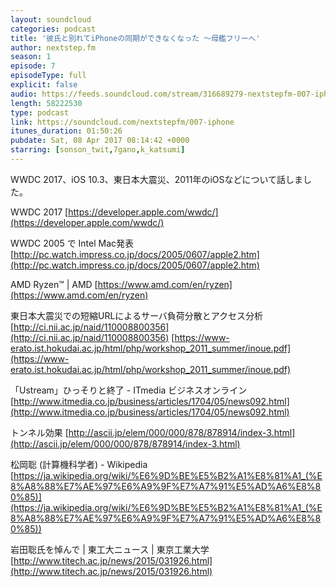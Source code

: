 ```yaml
---
layout: soundcloud
categories: podcast
title: '彼氏と別れてiPhoneの同期ができなくなった 〜母艦フリーへ'
author: nextstep.fm
season: 1
episode: 7
episodeType: full
explicit: false
audio: https://feeds.soundcloud.com/stream/316689279-nextstepfm-007-iphone.m4a
length: 58222530
type: podcast
link: https://soundcloud.com/nextstepfm/007-iphone
itunes_duration: 01:50:26
pubdate: Sat, 08 Apr 2017 08:14:42 +0000
starring: [sonson_twit,7gano,k_katsumi]
---
```


WWDC 2017、iOS 10.3、東日本大震災、2011年のiOSなどについて話しました。

WWDC 2017
[https://developer.apple.com/wwdc/](https://developer.apple.com/wwdc/)

WWDC 2005 で Intel Mac発表
[http://pc.watch.impress.co.jp/docs/2005/0607/apple2.htm](http://pc.watch.impress.co.jp/docs/2005/0607/apple2.htm)

AMD Ryzen™ | AMD
[https://www.amd.com/en/ryzen](https://www.amd.com/en/ryzen)

東日本大震災での短縮URLによるサーバ負荷分散とアクセス分析
[http://ci.nii.ac.jp/naid/110008800356](http://ci.nii.ac.jp/naid/110008800356)
[https://www-erato.ist.hokudai.ac.jp/html/php/workshop_2011_summer/inoue.pdf](https://www-erato.ist.hokudai.ac.jp/html/php/workshop_2011_summer/inoue.pdf)

「Ustream」ひっそりと終了 - ITmedia ビジネスオンライン
[http://www.itmedia.co.jp/business/articles/1704/05/news092.html](http://www.itmedia.co.jp/business/articles/1704/05/news092.html)

トンネル効果
[http://ascii.jp/elem/000/000/878/878914/index-3.html](http://ascii.jp/elem/000/000/878/878914/index-3.html)

松岡聡 (計算機科学者) - Wikipedia
[https://ja.wikipedia.org/wiki/%E6%9D%BE%E5%B2%A1%E8%81%A1_(%E8%A8%88%E7%AE%97%E6%A9%9F%E7%A7%91%E5%AD%A6%E8%80%85)](https://ja.wikipedia.org/wiki/%E6%9D%BE%E5%B2%A1%E8%81%A1_(%E8%A8%88%E7%AE%97%E6%A9%9F%E7%A7%91%E5%AD%A6%E8%80%85))

岩田聡氏を悼んで | 東工大ニュース | 東京工業大学
[http://www.titech.ac.jp/news/2015/031926.html](http://www.titech.ac.jp/news/2015/031926.html)
